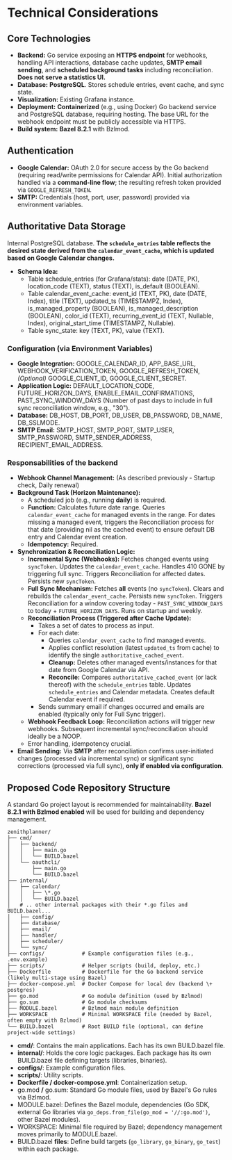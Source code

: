 # Technical Considerations

## Core Technologies

* **Backend:** Go service exposing an **HTTPS endpoint** for webhooks, handling API interactions, database cache updates, **SMTP email sending**, and **scheduled background tasks** including reconciliation. **Does not serve a statistics UI.**
* **Database:** **PostgreSQL**. Stores schedule entries, event cache, and sync state.
* **Visualization:** Existing Grafana instance.
* **Deployment:** **Containerized** (e.g., using Docker) Go backend service and PostgreSQL database, requiring hosting. The base URL for the webhook endpoint must be publicly accessible via HTTPS.
* **Build system:** **Bazel 8.2.1** with Bzlmod.

## Authentication

* **Google Calendar:** OAuth 2.0 for secure access by the Go backend (requiring read/write permissions for Calendar API). Initial authorization handled via a **command-line flow**; the resulting refresh token provided via `GOOGLE_REFRESH_TOKEN`.
* **SMTP:** Credentials (host, port, user, password) provided via environment variables.

## Authoritative Data Storage

Internal PostgreSQL database. **The `schedule_entries` table reflects the desired state derived from the `calendar_event_cache`, which is updated based on Google Calendar changes.**

* **Schema Idea:**
    * Table schedule\_entries (for Grafana/stats): date (DATE, PK), location\_code (TEXT), status (TEXT), is\_default (BOOLEAN).
    * Table calendar\_event\_cache: event\_id (TEXT, PK), date (DATE, Index), title (TEXT), updated\_ts (TIMESTAMPZ, Index), is\_managed\_property (BOOLEAN), is\_managed\_description (BOOLEAN), color\_id (TEXT), recurring\_event\_id (TEXT, Nullable, Index), original\_start\_time (TIMESTAMPZ, Nullable).
    * Table sync\_state: key (TEXT, PK), value (TEXT).

### Configuration (via Environment Variables)

* **Google Integration:** GOOGLE\_CALENDAR\_ID, APP\_BASE\_URL, WEBHOOK\_VERIFICATION\_TOKEN, GOOGLE\_REFRESH\_TOKEN, *(Optional)* GOOGLE\_CLIENT\_ID, GOOGLE\_CLIENT\_SECRET.
* **Application Logic:** DEFAULT\_LOCATION\_CODE, FUTURE\_HORIZON\_DAYS, ENABLE\_EMAIL\_CONFIRMATIONS, PAST\_SYNC\_WINDOW\_DAYS (Number of past days to include in full sync reconciliation window, e.g., "30").
* **Database:** DB\_HOST, DB\_PORT, DB\_USER, DB\_PASSWORD, DB\_NAME, DB\_SSLMODE.
* **SMTP Email:** SMTP\_HOST, SMTP\_PORT, SMTP\_USER, SMTP\_PASSWORD, SMTP\_SENDER\_ADDRESS, RECIPIENT\_EMAIL\_ADDRESS.

### Responsabilities of the backend

* **Webhook Channel Management:** (As described previously - Startup check, Daily renewal)
* **Background Task (Horizon Maintenance):**
  * A scheduled job (e.g., running **daily**) is required.
  * **Function:** Calculates future date range. Queries `calendar_event_cache` for managed events in the range. For dates missing a managed event, triggers the Reconciliation process for that date (providing nil as the cached event) to ensure default DB entry and Calendar event creation.
  * **Idempotency:** Required.
* **Synchronization & Reconciliation Logic:**
  * **Incremental Sync (Webhooks):** Fetches changed events using `syncToken`. Updates the `calendar_event_cache`. Handles 410 GONE by triggering full sync. Triggers Reconciliation for affected dates. Persists new `syncToken`.
  * **Full Sync Mechanism:** Fetches **all** events (no `syncToken`). Clears and rebuilds the `calendar_event_cache`. Persists new `syncToken`. Triggers Reconciliation for a window covering today - `PAST_SYNC_WINDOW_DAYS` to today + `FUTURE_HORIZON_DAYS`. Runs on startup and weekly.
  * **Reconciliation Process (Triggered after Cache Update):**
    * Takes a set of dates to process as input.
    * For each date:
      * Queries `calendar_event_cache` to find managed events.
      * Applies conflict resolution (latest `updated_ts` from cache) to identify the single `authoritative_cached_event`.
      * **Cleanup:** Deletes other managed events/instances for that date from Google Calendar via API.
      * **Reconcile:** Compares `authoritative_cached_event` (or lack thereof) with the `schedule_entries` table. Updates `schedule_entries` and Calendar metadata. Creates default Calendar event if required.
    * Sends summary email if changes occurred and emails are enabled (typically only for Full Sync trigger).
  * **Webhook Feedback Loop:** Reconciliation actions will trigger new webhooks. Subsequent incremental sync/reconciliation should ideally be a NOOP.
  * Error handling, idempotency crucial.
* **Email Sending:** Via **SMTP** after reconciliation confirms user-initiated changes (processed via incremental sync) or significant sync corrections (processed via full sync), **only if enabled via configuration**.

## Proposed Code Repository Structure

A standard Go project layout is recommended for maintainability. **Bazel 8.2.1 with Bzlmod enabled** will be used for building and dependency management.

```
zenithplanner/
├── cmd/
│   ├── backend/
│   │   ├── main.go
│   │   └── BUILD.bazel
│   └── oauthcli/
│       ├── main.go
│       └── BUILD.bazel
├── internal/
│   ├── calendar/
│   │   ├── \*.go
│   │   └── BUILD.bazel
│   # .. other internal packages with their *.go files and BUILD.bazel...
│   ├── config/
│   ├── database/
│   ├── email/
│   ├── handler/
│   ├── scheduler/
│   └── sync/
├── configs/            # Example configuration files (e.g., .env.example)
├── scripts/            # Helper scripts (build, deploy, etc.)
├── Dockerfile          # Dockerfile for the Go backend service (likely multi-stage using Bazel)
├── docker-compose.yml  # Docker Compose for local dev (backend \+ postgres)
├── go.mod              # Go module definition (used by Bzlmod)
├── go.sum              # Go module checksums
├── MODULE.bazel        # Bzlmod main module definition
├── WORKSPACE           # Minimal WORKSPACE file (needed by Bazel, often empty with Bzlmod)
└── BUILD.bazel         # Root BUILD file (optional, can define project-wide settings)
```

* **cmd/**: Contains the main applications. Each has its own BUILD.bazel file.
* **internal/**: Holds the core logic packages. Each package has its own BUILD.bazel file defining targets (libraries, binaries).
* **configs/**: Example configuration files.
* **scripts/**: Utility scripts.
* **Dockerfile / docker-compose.yml**: Containerization setup.
* go.mod **/** go.sum: Standard Go module files, used by Bazel's Go rules via Bzlmod.
* MODULE.bazel: Defines the Bazel module, dependencies (Go SDK, external Go libraries via `go_deps.from_file(go_mod = '//:go.mod')`, other Bazel modules).
* WORKSPACE: Minimal file required by Bazel; dependency management moves primarily to MODULE.bazel.
* BUILD.bazel **files**: Define build targets (`go_library`, `go_binary`, `go_test`) within each package.

